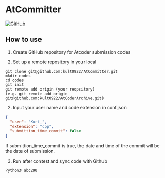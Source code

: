 # AtCommitter
[![GitHub](https://img.shields.io/github/license/kult0922/AtCommitter.svg)](https://img.shields.io/github/license/kult0922/AtCommitter)

## How to use
1. Create GitHub repository for Atcoder submission codes

2. Set up a remote repository in your local
```
git clone git@github.com:kult0922/AtCommitter.git
mkdir codes
cd codes
git init
git remote add origin (your reopsitory)
(e.g. git remote add origin git@github.com:kult0922/AtCoderArchive.git)
```

2. Input your user name and code extension in conf.json
``` conf.json
{
  "user": "Kurt_",
  "extension": "cpp",
  "submittion_time_commit": false
}
```
If submittion_time_commit is true, the date and time of the commit will be the date of submission.

3. Run after contest and sync code with Github
```
Python3 abc290
```
